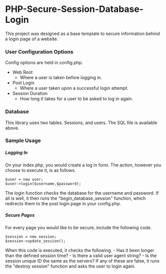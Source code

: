 # PHP-Secure-Session-Database-Login
This project was designed as a base template to secure information behind a login page of a website.

### User Configuration Options
Config options are held in config.php. 
* Web Root
  - Where a user is taken before logging in. 
* Post Login
  - Where a user taken upon a successful login attempt. 
* Session Duration 
  - How long it takes for a user to be asked to log in again. 

### Database 
This library uses two tables. Sessions, and users. The SQL file is available above. 

### Sample Usage
##### Logging In
On your index.php, you would create a log in form. The action, however you choose to execute it, is as follows. 
```
$user = new user; 
$user->login($username,$password);
```
The login function checks the database for the username and password. If all is well, it then runs the "begin_database_session" function, which redirects them to the post login page in your config.php. 
##### Secure Pages
For every page you would like to be secure, include the following code.
````
$session = new session;
$session->update_session();
````
 When this code is executed, it checks the following. 
 	- Has it been longer than the defined session time? 
 	- Is there a valid user agent string? 
 	- Is the session unique ID the same as the servers? 
If any of these are false, it runs the "destroy session" function and asks the user to login again. 
